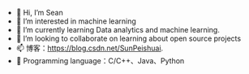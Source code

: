 - 👋 Hi, I’m Sean
- 👀 I’m interested in machine learning
- 🌱 I’m currently learning Data analytics and machine learning.
- 💞️ I’m looking to collaborate on learning about open source projects
- 📫 博客：https://blog.csdn.net/SunPeishuai.
- 🌱 Programming language：C/C++、Java、Python

